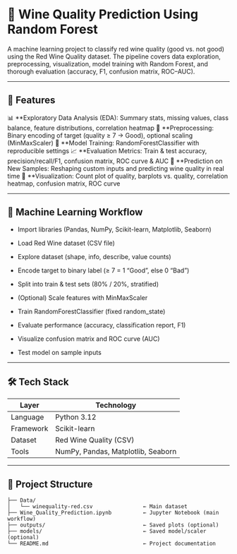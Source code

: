 # 🍷 Wine Quality Prediction Using Random Forest

A machine learning project to classify red wine quality (good vs. not good) using the Red Wine Quality dataset.
The pipeline covers data exploration, preprocessing, visualization, model training with Random Forest, and thorough evaluation (accuracy, F1, confusion matrix, ROC–AUC).

---

## 🚀 Features

📊 **Exploratory Data Analysis (EDA): Summary stats, missing values, class balance, feature distributions, correlation heatmap
🧮 **Preprocessing: Binary encoding of target (quality ≥ 7 → Good), optional scaling (MinMaxScaler)
🌲 **Model Training: RandomForestClassifier with reproducible settings
📈 **Evaluation Metrics: Train & test accuracy, precision/recall/F1, confusion matrix, ROC curve & AUC
🧪 **Prediction on New Samples: Reshaping custom inputs and predicting wine quality in real time
🔎 **Visualization: Count plot of quality, barplots vs. quality, correlation heatmap, confusion matrix, ROC curve

---

## 🧠 Machine Learning Workflow

- Import libraries (Pandas, NumPy, Scikit-learn, Matplotlib, Seaborn)

- Load Red Wine dataset (CSV file)

- Explore dataset (shape, info, describe, value counts)

- Encode target to binary label (≥ 7 = 1 “Good”, else 0 “Bad”)

- Split into train & test sets (80% / 20%, stratified)

- (Optional) Scale features with MinMaxScaler

- Train RandomForestClassifier (fixed random_state)

- Evaluate performance (accuracy, classification report, F1)

- Visualize confusion matrix and ROC curve (AUC)

- Test model on sample inputs

---

## 🛠️ Tech Stack

| Layer       | Technology       |
|-------------|------------------|
| Language    | Python 3.12      |
| Framework   | Scikit-learn     |
| Dataset     | Red Wine Quality (CSV)|
| Tools       | NumPy, Pandas, Matplotlib, Seaborn|

---

## 📁 Project Structure

```text
├── Data/
│   └── winequality-red.csv                ← Main dataset
├── Wine_Quality_Prediction.ipynb          ← Jupyter Notebook (main workflow)
├── outputs/                               ← Saved plots (optional)
├── models/                                ← Saved model/scaler (optional)
└── README.md                              ← Project documentation
